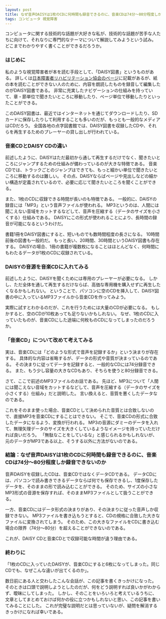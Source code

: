 ```yaml
---
layout: post
title: なぜ音声DAISYは1枚のCDに何時間も録音できるのに、音楽CDは74分～80分程度しか録音できないのか
tags: コンピュータ 視覚障害
---
```

コンピュータに関する技術的な話題が大好きな私が、技術的な話題が苦手な人たちに向けて、それなりに専門的なテーマについて解説してみようという試み。
どこまでわかりやすく書くことができるだろうか。

### はじめに

私のような視覚障害者が本を読む手段として、「DAISY図書」というものがある。
詳しくは[日本障害者リハビリテーション協会のページ](https://www.dinf.ne.jp/doc/daisy/about/index.html)に記載があるが、紙の本を読むことができない人のために、内容を朗読したものを録音して編集したのがDAISY図書である。
非常に充実したナビゲーションの仕組みを持っていて、章・節単位で聞きたいところに移動したり、ページ単位で移動したりといったことができる。

このDAISY図書は、最近ではインターネットを通じてダウンロードしたり、SDカードに保存したりして利用することも多いのだが、もっとも一般的なメディアはCDだろう。
全国各地の点字図書館では、DAISY図書を収録したCDや、それらを再生するためのプレーヤーの貸し出しが行われている。

### 音楽CDとDAISY CDの違い

前述したように、DAISYはただ最初から通して再生するだけでなく、聞きたいところにジャンプするための仕組みが備わっているのが大きな特徴である。
音楽CDでは、トラックごとのジャンプはできても、もっと細かい単位で聞きたいところに移動するのは難しい。
その点、DAISYならばページや見出しなどの細かい構造が定義されているので、必要に応じて聞きたいところを聞くことができる。

また、1枚のCDに収録できる時間が長いのも特徴である。
一般的に、DAISYの録音には「MP3」という音声ファイルが使われる。
MP3というのは、人間には聞こえない音域をカットするなどして、音声を圧縮する（データのサイズを小さくする）仕組みである。
DAISYにこの形式が使われることにより、長時間の録音が可能になるというわけだ。

書籍1冊をDAISY図書にすると、短いものでも数時間程度の長さになる。
10時間前後の図書も一般的だ。
もっと長い、20時間、30時間というDAISY図書も存在する。
DAISYの場合、1冊の書籍が複数枚になることはほとんどなく、何時間にもわたるデータが1枚のCDに収録されている。

### DAISYの音源を音楽CDに入れてみる

前述したように、DAISYを聞くためには専用のプレーヤーが必要になる。
しかし、ただ全体を通して再生するだけならば、高価な専用機を購入せずに再生したくなるかもしれない。
ということで、パソコンに空のCDを挿入して、DAISY図書の中に入っているMP3ファイルから音楽CDを作ってみよう。

実際に試すとわかるのだが、これを行うためには大量のCDが必要になる。
もしかすると、空のCDが10枚あっても足りないかもしれない。
なぜ、1枚のCDに入っていたものが、音楽CDにした途端に何枚ものCDになってしまったのだろうか。

### 「音楽CD」について改めて考えてみる

実は、音楽CDには「どのような形式で音声を記録するか」という決まりが存在する。
具体的な内容は省略するが、データの形式や音質が決まっているのである。
その決まりに従ってデータを記録すると、一般的なCDには74分録音できる。
また、もう少し容量の大きなCDもあり、そちらを使うと80分録音できる。

さて、ここで前述のMP3ファイルのお話である。
先ほど、MP3について「人間には聞こえない音域をカットするなどして、音声を圧縮する（データのサイズを小さくする）仕組み」だと説明した。
言い換えると、音質を悪くしたデータなのである。

これをそのまま使った場合、音楽CDとして決められた音質とは合致しないので、直接MP3を音楽CDにすることはできない。
そこで、音楽CDの形式に合致したデータになるよう、変換が行われる。
MP3の音源にダミーのデータを入れて、無理矢理データのサイズを大きくしているようなイメージを持っていただければ良いだろう。
「無駄なことをしているな」と感じられるかもしれないが、元のデータがMP3である以上、そうする以外に方法がないのである。

### 結論：なぜ音声DAISYは1枚のCDに何時間も録音できるのに、音楽CDは74分～80分程度しか録音できないのか

音声DAISYを収録したCDは、音楽CDではなくデータCDである。
データCDには、パソコンで読み書きできるデータならば何でも保存できるし、1度保存したデータを、そのままの形で読み込むことができる。
そのため、サイズの小さなMP3形式の音源を保存すれば、そのままMP3ファイルとして扱うことができる。

一方、音楽CDにはデータ形式の決まりがあり、その決まりに従った音声しか収録できない。
MP3ファイルを書き込もうとすると、CDの規格に合致した大きなファイルに変換されてしまう。
そのため、この大きなファイルをCDに書き込む場合の限界（74分～80分）を超えることができないのである。

これが、DAISY CDと音楽CDとで収録可能な時間が違う理由である。

### 終わりに

「1枚のCDに入っていたDAISYが、音楽CDにすると6枚になってしまった。同じCDでも、なぜこんな違いが出てくるのか」。

数日前にある人と交わしたこんな会話が、この記事を書くきっかけになった。
そのときは口頭で説明しようとしたのだが、何をどう説明すれば良いかがわからず、曖昧にしてしまった。
しかし、そのことをいろいろと考えているうちに、文章としてまとめておけば何かの役に立つかもしれないと思い、この記事を書いてみることにした。
これが完璧な説明だとは思っていないが、疑問を解消するきっかけになれば幸いである。
